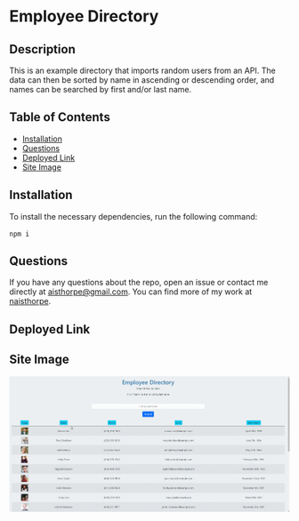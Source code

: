 # Employee Directory
  ## Description

  This is an example directory that imports random users from an API. The data can then be sorted by name in ascending or descending order, and names can be searched by first and/or last name.

  ## Table of Contents

  * [Installation](##-installation)
  * [Questions](##-questions)
  * [Deployed Link](##-deployed-link)
  * [Site Image](##-site-image)

  ## Installation

  To install the necessary dependencies, run the following command:
  ```
  npm i
  ```
  ## Questions

  If you have any questions about the repo, open an issue or contact me directly at [aisthorpe@gmail.com](mailto:aisthorpe@gmail.com). You can find more of my work at [naisthorpe](https://www.github.com/naisthorpe).

  ## Deployed Link



  ## Site Image

  ![`Site Walkthrough`](./public/images/site-walkthrough.gif)